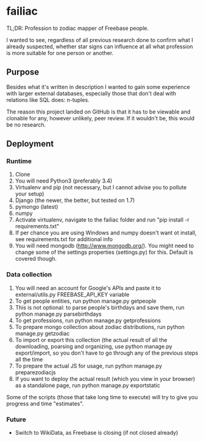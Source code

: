 # failiac
TL;DR: Profession to zodiac mapper of Freebase people.

I wanted to see, regardless of all previous research done to confirm what I already suspected, whether star signs can 
influence at all what profession is more suitable for one person or another.

## Purpose
Besides what it's written in description I wanted to gain some experience with larger external databases, especially 
those that don't deal with relations like SQL does: n-tuples.

The reason this project landed on GitHub is that it has to be viewable and clonable for any, however unlikely, peer review.
If it wouldn't be, this would be no research.

## Deployment

### Runtime
1. Clone
2. You will need Python3 (preferably 3.4)
3. Virtualenv and pip (not necessary, but I cannot advise you to pollute your setup)
  1. Django (the newer, the better, but tested on 1.7)
  2. pymongo (latest)
  3. numpy
4. Activate virtualenv, navigate to the failiac folder and run "pip install -r requirements.txt"
  1. If per chance you are using Windows and numpy doesn't want ot install, see requirements.txt for additional info
5. You will need mongodb (http://www.mongodb.org/). You might need to change some of the settings properties (settings.py) for this. Default is covered though.


### Data collection
1. You will need an account for Google's APIs and paste it to external/utils.py FREEBASE_API_KEY variable
2. To get people entities, run python manage.py getpeople
  1. This is not optional: to parse people's birthdays and save them, run python manage.py parsebirthdays
3. To get professions, run python manage.py getprofessions
4. To prepare mongo collection about zodiac distributions, run python manage.py getzodiac
  1. To import or export this collection (the actual result of all the downloading, poarsing and organizing, use python manage.py export/import, so you don't have to go through any of the previous steps all the time
5. To prepare the actual JS for usage, run python manage.py preparezodiacjs
6. If you want to deploy the actual result (which you view in your browser) as a standalone page, run python manage.py exportstatic

Some of the scripts (those that take long time to execute) will try to give you progress and time "estimates".

### Future
* Switch to WikiData, as Freebase is closing (if not closed already)
